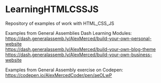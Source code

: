 # LearningHTMLCSSJS
Repository of examples of work with HTML_CSS_JS

Examples from General Assemblies Dash Learning Modules:<br>
https://dash.generalassemb.ly/AlexMerced/build-your-own-personal-website<Br>
https://dash.generalassemb.ly/AlexMerced/build-your-own-blog-theme
https://dash.generalassemb.ly/AlexMerced/build-your-own-business-website
  
Examples from General Assembly exercise on Codepen: <br>
https://codepen.io/AlexMercedCoder/pen/aeOLwP
